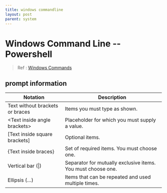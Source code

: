 ```yaml
---
title: windows commandline
layout: post
parent: system
---
```


# Windows Command Line -- Powershell  

> Ref : [Windows Commands](https://docs.microsoft.com/en-us/windows-server/administration/windows-commands/windows-commands)  

## prompt information 

| Notation | Description | 
| --- | --- | 
| Text without brackets or braces | Items you must type as shown. | 
| \<Text inside angle brackets\> | Placeholder for which you must supply a value. | 
| [Text inside square brackets] | Optional items. | 
| {Text inside braces} | Set of required items. You must choose one. | 
| Vertical bar (\|) | Separator for mutually exclusive items. You must choose one. | 
| Ellipsis (…) | Items that can be repeated and used multiple times. | 



